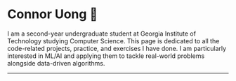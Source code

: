 # Connor Uong 👋


I am a second-year undergraduate student at Georgia Institute of Technology studying Computer Science. This page is dedicated to all the code-related projects, practice, and exercises I have done. I am particularly interested in ML/AI and applying them to tackle real-world problems alongside data-driven algorithms. 

---
<!--
**cnrbd/cnrbd** is a ✨ _special_ ✨ repository because its `README.md` (this file) appears on your GitHub profile.

Here are some ideas to get you started:

- 🔭 I’m currently working on ...
- 🌱 I’m currently learning ...
- 👯 I’m looking to collaborate on ...
- 🤔 I’m looking for help with ...
- 💬 Ask me about ...
- 📫 How to reach me: ...
- 😄 Pronouns: ...
- ⚡ Fun fact: ...
-->
